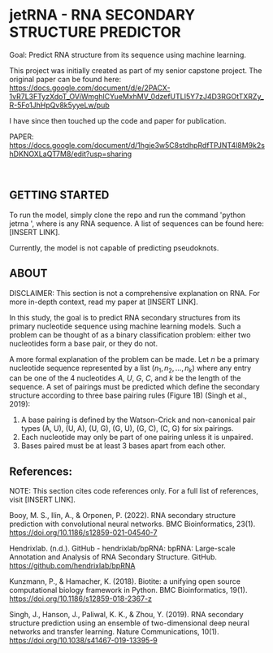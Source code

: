 # jetRNA - RNA SECONDARY STRUCTURE PREDICTOR

Goal: Predict RNA structure from its sequence using machine learning.

This project was initially created as part of my senior capstone project. The original paper can be found here: https://docs.google.com/document/d/e/2PACX-1vR7L3FTyzXdoT_OViWmghlCYueMxhMV_0dzefUTLI5Y7zJ4D3RGOtTXRZy_R-5Fo1JhHpQv8k5yyeLw/pub

I have since then touched up the code and paper for publication.

PAPER: https://docs.google.com/document/d/1hgje3w5C8stdhpRdfTPJNT4l8M9k2shDKNOXLaQT7M8/edit?usp=sharing

<br/>

## GETTING STARTED

To run the model, simply clone the repo and run the command 'python jetrna <sequence>', where <sequence> is any RNA sequence. A list of sequences can be found here: [INSERT LINK].

Currently, the model is not capable of predicting pseudoknots.

## ABOUT

DISCLAIMER: This section is not a comprehensive explanation on RNA. For more in-depth context, read my paper at [INSERT LINK].

In this study, the goal is to predict RNA secondary structures from its primary nucleotide sequence using machine learning models. Such a problem can be thought of as a binary classification problem: either two nucleotides form a base pair, or they do not.

A more formal explanation of the problem can be made. Let $n$ be a primary nucleotide sequence represented by a list $(n_1, n_2, …, n_k)$ where any entry can be one of the 4 nucleotides $A$, $U$, $G$, $C$, and $k$ be the length of the sequence. A set of pairings must be predicted which define the secondary structure according to three base pairing rules (Figure 1B) (Singh et al., 2019):

1. A base pairing is defined by the Watson-Crick and non-canonical pair types (A, U), (U, A), (U, G), (G, U), (G, C), (C, G) for six pairings.
2. Each nucleotide may only be part of one pairing unless it is unpaired.
3. Bases paired must be at least 3 bases apart from each other.

## References:

NOTE: This section cites code references only. For a full list of references, visit [INSERT LINK].

Booy, M. S., Ilin, A., & Orponen, P. (2022). RNA secondary structure prediction with convolutional neural networks. BMC Bioinformatics, 23(1). https://doi.org/10.1186/s12859-021-04540-7

Hendrixlab. (n.d.). GitHub - hendrixlab/bpRNA: bpRNA: Large-scale Annotation and Analysis of RNA Secondary Structure. GitHub. https://github.com/hendrixlab/bpRNA

Kunzmann, P., & Hamacher, K. (2018). Biotite: a unifying open source computational biology framework in Python. BMC Bioinformatics, 19(1). https://doi.org/10.1186/s12859-018-2367-z

Singh, J., Hanson, J., Paliwal, K. K., & Zhou, Y. (2019). RNA secondary structure prediction using an ensemble of two-dimensional deep neural networks and transfer learning. Nature Communications, 10(1). https://doi.org/10.1038/s41467-019-13395-9
